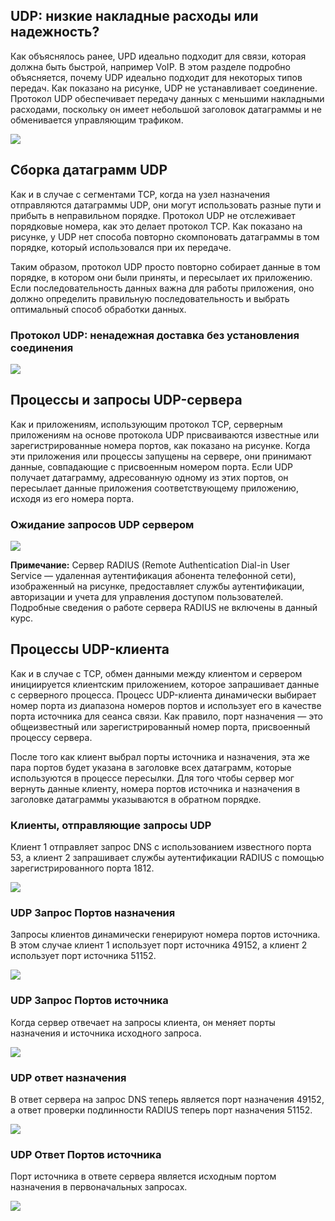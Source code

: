 <!-- verified: agorbachev 03.05.2022 -->

<!-- 14.7.1 -->
## UDP: низкие накладные расходы или надежность?

Как объяснялось ранее, UPD идеально подходит для связи, которая должна быть быстрой, например VoIP. В этом разделе подробно объясняется, почему UDP идеально подходит для некоторых типов передач. Как показано на рисунке, UDP не устанавливает соединение. Протокол UDP обеспечивает передачу данных с меньшими накладными расходами, поскольку он имеет небольшой заголовок датаграммы и не обменивается управляющим трафиком.

![](./assets/14.7.1.png)
<!-- /courses/itn-dl/aeed7cc0-34fa-11eb-ad9a-f74babed41a6/af246b40-34fa-11eb-ad9a-f74babed41a6/assets/2e691df2-1c25-11ea-81a0-ffc2c49b96bc.svg -->

<!-- 14.7.2 -->
## Сборка датаграмм UDP

Как и в случае с сегментами TCP, когда на узел назначения отправляются датаграммы UDP, они могут использовать разные пути и прибыть в неправильном порядке. Протокол UDP не отслеживает порядковые номера, как это делает протокол TCP. Как показано на рисунке, у UDP нет способа повторно скомпоновать датаграммы в том порядке, который использовался при их передаче.

Таким образом, протокол UDP просто повторно собирает данные в том порядке, в котором они были приняты, и пересылает их приложению. Если последовательность данных важна для работы приложения, оно должно определить правильную последовательность и выбрать оптимальный способ обработки данных.

### Протокол UDP: ненадежная доставка без установления соединения

![](./assets/14.7.2.png)
<!-- /courses/itn-dl/aeed7cc0-34fa-11eb-ad9a-f74babed41a6/af246b40-34fa-11eb-ad9a-f74babed41a6/assets/2e694504-1c25-11ea-81a0-ffc2c49b96bc.svg -->

<!-- 14.7.3 -->
## Процессы и запросы UDP-сервера

Как и приложениям, использующим протокол TCP, серверным приложениям на основе протокола UDP присваиваются известные или зарегистрированные номера портов, как показано на рисунке. Когда эти приложения или процессы запущены на сервере, они принимают данные, совпадающие с присвоенным номером порта. Если UDP получает датаграмму, адресованную одному из этих портов, он пересылает данные приложения соответствующему приложению, исходя из его номера порта.

### Ожидание запросов UDP сервером

![](./assets/14.7.3.png)
<!-- /courses/itn-dl/aeed7cc0-34fa-11eb-ad9a-f74babed41a6/af246b40-34fa-11eb-ad9a-f74babed41a6/assets/2e69ba30-1c25-11ea-81a0-ffc2c49b96bc.svg -->

**Примечание:** Сервер RADIUS (Remote Authentication Dial-in User Service ― удаленная аутентификация абонента телефонной сети), изображенный на рисунке, предоставляет службы аутентификации, авторизации и учета для управления доступом пользователей. Подробные сведения о работе сервера RADIUS не включены в данный курс.

<!-- 14.7.4 -->
## Процессы UDP-клиента

Как и в случае с TCP, обмен данными между клиентом и сервером инициируется клиентским приложением, которое запрашивает данные с серверного процесса. Процесс UDP-клиента динамически выбирает номер порта из диапазона номеров портов и использует его в качестве порта источника для сеанса связи. Как правило, порт назначения — это общеизвестный или зарегистрированный номер порта, присвоенный процессу сервера.

После того как клиент выбрал порты источника и назначения, эта же пара портов будет указана в заголовке всех датаграмм, которые используются в процессе пересылки. Для того чтобы сервер мог вернуть данные клиенту, номера портов источника и назначения в заголовке датаграммы указываются в обратном порядке.

### Клиенты, отправляющие запросы UDP

Клиент 1 отправляет запрос DNS с использованием известного порта 53, а клиент 2 запрашивает службы аутентификации RADIUS с помощью зарегистрированного порта 1812.

![](./assets/14.7.4-1.png)
<!-- /courses/itn-dl/aeed7cc0-34fa-11eb-ad9a-f74babed41a6/af246b40-34fa-11eb-ad9a-f74babed41a6/assets/2e69e146-1c25-11ea-81a0-ffc2c49b96bc.svg -->

### UDP Запрос Портов назначения

Запросы клиентов динамически генерируют номера портов источника. В этом случае клиент 1 использует порт источника 49152, а клиент 2 использует порт источника 51152.

![](./assets/14.7.4-2.png)
<!-- /courses/itn-dl/aeed7cc0-34fa-11eb-ad9a-f74babed41a6/af246b40-34fa-11eb-ad9a-f74babed41a6/assets/2e6a085a-1c25-11ea-81a0-ffc2c49b96bc.svg -->

### UDP Запрос Портов источника

Когда сервер отвечает на запросы клиента, он меняет порты назначения и источника исходного запроса.

![](./assets/14.7.4-3.png)
<!-- /courses/itn-dl/aeed7cc0-34fa-11eb-ad9a-f74babed41a6/af246b40-34fa-11eb-ad9a-f74babed41a6/assets/2e6a5673-1c25-11ea-81a0-ffc2c49b96bc.svg -->

### UDP  ответ назначения

В ответ сервера на запрос DNS теперь является порт назначения 49152, а ответ проверки подлинности RADIUS теперь порт назначения 51152.

![](./assets/14.7.4-4.png)
<!-- /courses/itn-dl/aeed7cc0-34fa-11eb-ad9a-f74babed41a6/af246b40-34fa-11eb-ad9a-f74babed41a6/assets/2e6a7d89-1c25-11ea-81a0-ffc2c49b96bc.svg -->

### UDP Ответ Портов источника

Порт источника в ответе сервера является исходным портом назначения в первоначальных запросах.

![](./assets/14.7.4-5.png)
<!-- /courses/itn-dl/aeed7cc0-34fa-11eb-ad9a-f74babed41a6/af246b40-34fa-11eb-ad9a-f74babed41a6/assets/2e6acba2-1c25-11ea-81a0-ffc2c49b96bc.svg -->

<!-- 14.7.5 -->
<!-- quiz -->

